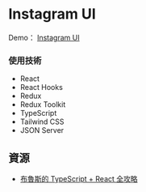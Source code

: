 # **Instagram UI**

Demo： [Instagram UI](https://instagram-ui-one.vercel.app/)

### **使用技術**

- React
- React Hooks
- Redux
- Redux Toolkit
- TypeScript
- Tailwind CSS
- JSON Server

## **資源**

- [布魯斯的 TypeScript + React 全攻略](https://hiskio.com/courses/629/about?utm_term=lectures_rate_learning)
